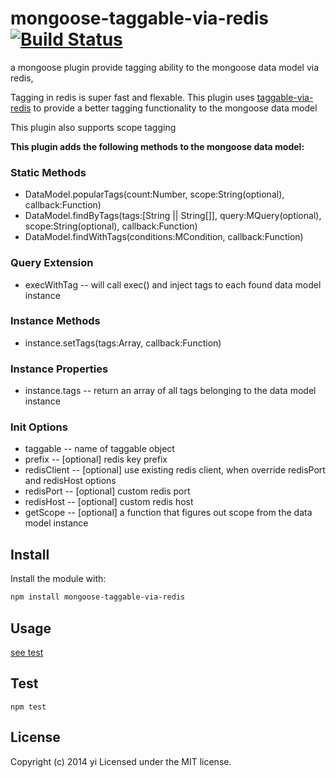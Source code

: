 # mongoose-taggable-via-redis [![Build Status](https://secure.travis-ci.org/yi/mongoose-taggable-via-redis.png?branch=master)](http://travis-ci.org/yi/mongoose-taggable-via-redis)

a mongoose plugin provide tagging ability to the mongoose data model via redis,

Tagging in redis is super fast and flexable. This plugin uses [taggable-via-redis](https://www.npmjs.org/package/taggable-via-redis) to provide a better tagging functionality to the mongoose data model

This plugin also supports scope tagging

**This plugin adds the following methods to the mongoose data model:**

### Static Methods
 * DataModel.popularTags(count:Number, scope:String(optional), callback:Function)
 * DataModel.findByTags(tags:[String || String[]], query:MQuery(optional), scope:String(optional), callback:Function)
 * DataModel.findWithTags(conditions:MCondition, callback:Function)

### Query Extension
  * execWithTag -- will call exec() and inject tags to each found data model instance

### Instance Methods
 * instance.setTags(tags:Array, callback:Function)

### Instance Properties
 * instance.tags -- return an array of all tags belonging to the data model instance

### Init Options

 * taggable -- name of taggable object
 * prefix  -- [optional] redis key prefix
 * redisClient  -- [optional] use existing redis client, when override redisPort and redisHost options
 * redisPort -- [optional] custom redis port
 * redisHost -- [optional] custom redis host
 * getScope -- [optional] a function that figures out scope from the data model instance

## Install
Install the module with:

```bash
npm install mongoose-taggable-via-redis
```

## Usage
[see test](lib/tests/basic_test.js)

## Test

    npm test

## License
Copyright (c) 2014 yi
Licensed under the MIT license.
